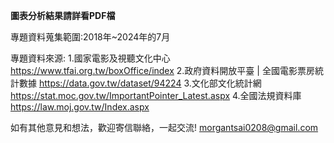 **圖表分析結果請詳看PDF檔**

專題資料蒐集範圍:2018年~2024年的7月

專題資料來源:
1.國家電影及視聽文化中心
https://www.tfai.org.tw/boxOffice/index
2.政府資料開放平臺 | 全國電影票房統計數據
https://data.gov.tw/dataset/94224
3.文化部文化統計網
https://stat.moc.gov.tw/ImportantPointer_Latest.aspx
4.全國法規資料庫
https://law.moj.gov.tw/Index.aspx

如有其他意見和想法，歡迎寄信聯絡，一起交流!
morgantsai0208@gmail.com
